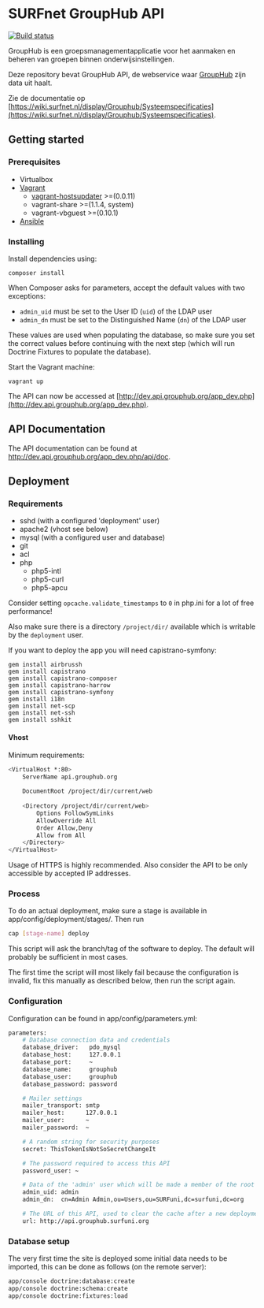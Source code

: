 # SURFnet GroupHub API

[![Build status](https://img.shields.io/travis/SURFnet/grouphub.api.svg)](https://travis-ci.org/SURFnet/grouphub.api)

GroupHub is een groepsmanagementapplicatie voor het aanmaken en beheren van groepen binnen onderwijsinstellingen.

Deze repository bevat GroupHub API, de webservice waar [GroupHub](https://github.com/SURFnet/grouphub) zijn data uit haalt.

Zie de documentatie op [https://wiki.surfnet.nl/display/Grouphub/Systeemspecificaties](https://wiki.surfnet.nl/display/Grouphub/Systeemspecificaties).

## Getting started

### Prerequisites

- Virtualbox
- [Vagrant](https://www.vagrantup.com/docs/installation/)
  - [vagrant-hostsupdater](https://github.com/cogitatio/vagrant-hostsupdater) >=(0.0.11)
  - vagrant-share >=(1.1.4, system)
  - vagrant-vbguest >=(0.10.1)
- [Ansible](https://docs.ansible.com/ansible/intro_installation.html)

### Installing

Install dependencies using:

```
composer install
```

When Composer asks for parameters, accept the default values with two exceptions:

- `admin_uid` must be set to the User ID (`uid`) of the LDAP user
- `admin_dn` must be set to the Distinguished Name (`dn`) of the LDAP user

These values are used when populating the database, so make sure you set the correct values before continuing with the
next step (which will run Doctrine Fixtures to populate the database).

Start the Vagrant machine:

```
vagrant up
```

The API can now be accessed at [http://dev.api.grouphub.org/app_dev.php](http://dev.api.grouphub.org/app_dev.php).

## API Documentation

The API documentation can be found at <http://dev.api.grouphub.org/app_dev.php/api/doc>.

## Deployment

### Requirements

 - sshd (with a configured 'deployment' user)
 - apache2 (vhost see below)
 - mysql (with a configured user and database) 
 - git
 - acl
 - php
   * php5-intl
   * php5-curl
   * php5-apcu

Consider setting `opcache.validate_timestamps` to `0` in php.ini for a lot of free performance!

Also make sure there is a directory `/project/dir/` available which is writable by the `deployment` user. 

If you want to deploy the app you will need capistrano-symfony:

```
gem install airbrussh
gem install capistrano
gem install capistrano-composer
gem install capistrano-harrow
gem install capistrano-symfony
gem install i18n
gem install net-scp
gem install net-ssh
gem install sshkit
```
 
#### Vhost

Minimum requirements:

```sh
<VirtualHost *:80>
    ServerName api.grouphub.org
    
    DocumentRoot /project/dir/current/web
    
    <Directory /project/dir/current/web>
        Options FollowSymLinks
        AllowOverride All
        Order Allow,Deny
        Allow from All
    </Directory>
</VirtualHost>
```

Usage of HTTPS is highly recommended. Also consider the API to be only accessible by accepted IP addresses.

### Process

To do an actual deployment, make sure a stage is available in app/config/deployment/stages/. Then run 

```sh
cap [stage-name] deploy
```

This script will ask the branch/tag of the software to deploy. The default will probably be sufficient in most cases.

The first time the script will most likely fail because the configuration is invalid, fix this manually as described below, 
then run the script again.

### Configuration

Configuration can be found in app/config/parameters.yml:

```sh
parameters:
    # Database connection data and credentials
    database_driver:   pdo_mysql
    database_host:     127.0.0.1
    database_port:     ~
    database_name:     grouphub
    database_user:     grouphub
    database_password: password

    # Mailer settings
    mailer_transport: smtp
    mailer_host:      127.0.0.1
    mailer_user:      ~
    mailer_password:  ~

    # A random string for security purposes 
    secret: ThisTokenIsNotSoSecretChangeIt

    # The password required to access this API
    password_user: ~

    # Data of the 'admin' user which will be made a member of the root admin group
    admin_uid: admin
    admin_dn:  cn=Admin Admin,ou=Users,ou=SURFuni,dc=surfuni,dc=org

    # The URL of this API, used to clear the cache after a new deployment
    url: http://api.grouphub.surfuni.org
```

### Database setup

The very first time the site is deployed some initial data needs to be imported, 
this can be done as follows (on the remote server):

```sh
app/console doctrine:database:create
app/console doctrine:schema:create
app/console doctrine:fixtures:load
```
